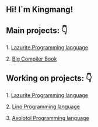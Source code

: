 <h2>Hi! I`m Kingmang!</h2>

<h2> Main projects: 👇</h2>
<p>1. <a href="https://github.com/ArtyomKingmang/Lazurite">Lazurite Programming language</a></p>

<p>2. <a href="https://github.com/ArtyomKingmang/Compiler-Dev">Big Compiler Book</a></p>

<h2> Working on projects: 👇</h2>
<p>1. <a href="https://github.com/ArtyomKingmang/Lazurite">Lazurite Programming language</a></p>

<p>2. <a href="https://github.com/ArtyomKingmang/Lino">Lino Programming language</a></p>

<p>3. <a href="https://github.com/SoraVWV/Axolotl">Axolotol Programming language</a></p>

